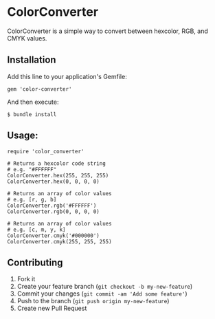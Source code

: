 # ColorConverter

ColorConverter is a simple way to convert between hexcolor, RGB, and CMYK values.

## Installation

Add this line to your application's Gemfile:

    gem 'color-converter'

And then execute:

    $ bundle install

## Usage:

    require 'color_converter'
    
    # Returns a hexcolor code string
    # e.g. "#FFFFFF"
    ColorConverter.hex(255, 255, 255)
    ColorConverter.hex(0, 0, 0, 0)
    
    # Returns an array of color values
    # e.g. [r, g, b]
    ColorConverter.rgb('#FFFFFF')
    ColorConverter.rgb(0, 0, 0, 0)
    
    # Returns an array of color values
    # e.g. [c, m, y, k]
    ColorConverter.cmyk('#000000')
    ColorConverter.cmyk(255, 255, 255)

## Contributing

1. Fork it
2. Create your feature branch (`git checkout -b my-new-feature`)
3. Commit your changes (`git commit -am 'Add some feature'`)
4. Push to the branch (`git push origin my-new-feature`)
5. Create new Pull Request
